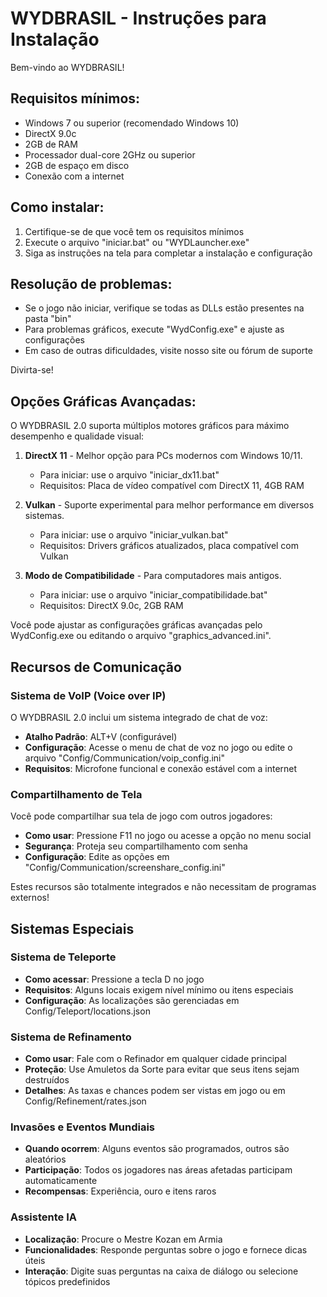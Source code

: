 # WYDBRASIL - Instruções para Instalação

Bem-vindo ao WYDBRASIL!

## Requisitos mínimos:
- Windows 7 ou superior (recomendado Windows 10)
- DirectX 9.0c
- 2GB de RAM
- Processador dual-core 2GHz ou superior
- 2GB de espaço em disco
- Conexão com a internet

## Como instalar:
1. Certifique-se de que você tem os requisitos mínimos
2. Execute o arquivo "iniciar.bat" ou "WYDLauncher.exe"
3. Siga as instruções na tela para completar a instalação e configuração

## Resolução de problemas:
- Se o jogo não iniciar, verifique se todas as DLLs estão presentes na pasta "bin"
- Para problemas gráficos, execute "WydConfig.exe" e ajuste as configurações
- Em caso de outras dificuldades, visite nosso site ou fórum de suporte

Divirta-se!

## Opções Gráficas Avançadas:

O WYDBRASIL 2.0 suporta múltiplos motores gráficos para máximo desempenho e qualidade visual:

1. **DirectX 11** - Melhor opção para PCs modernos com Windows 10/11.
   * Para iniciar: use o arquivo "iniciar_dx11.bat"
   * Requisitos: Placa de vídeo compatível com DirectX 11, 4GB RAM

2. **Vulkan** - Suporte experimental para melhor performance em diversos sistemas.
   * Para iniciar: use o arquivo "iniciar_vulkan.bat"
   * Requisitos: Drivers gráficos atualizados, placa compatível com Vulkan

3. **Modo de Compatibilidade** - Para computadores mais antigos.
   * Para iniciar: use o arquivo "iniciar_compatibilidade.bat"
   * Requisitos: DirectX 9.0c, 2GB RAM

Você pode ajustar as configurações gráficas avançadas pelo WydConfig.exe ou editando o arquivo "graphics_advanced.ini".

## Recursos de Comunicação

### Sistema de VoIP (Voice over IP)
O WYDBRASIL 2.0 inclui um sistema integrado de chat de voz:

- **Atalho Padrão**: ALT+V (configurável)
- **Configuração**: Acesse o menu de chat de voz no jogo ou edite o arquivo "Config/Communication/voip_config.ini"
- **Requisitos**: Microfone funcional e conexão estável com a internet

### Compartilhamento de Tela
Você pode compartilhar sua tela de jogo com outros jogadores:

- **Como usar**: Pressione F11 no jogo ou acesse a opção no menu social
- **Segurança**: Proteja seu compartilhamento com senha
- **Configuração**: Edite as opções em "Config/Communication/screenshare_config.ini"

Estes recursos são totalmente integrados e não necessitam de programas externos!

## Sistemas Especiais

### Sistema de Teleporte
- **Como acessar**: Pressione a tecla D no jogo
- **Requisitos**: Alguns locais exigem nível mínimo ou itens especiais
- **Configuração**: As localizações são gerenciadas em Config/Teleport/locations.json

### Sistema de Refinamento
- **Como usar**: Fale com o Refinador em qualquer cidade principal
- **Proteção**: Use Amuletos da Sorte para evitar que seus itens sejam destruídos
- **Detalhes**: As taxas e chances podem ser vistas em jogo ou em Config/Refinement/rates.json

### Invasões e Eventos Mundiais
- **Quando ocorrem**: Alguns eventos são programados, outros são aleatórios
- **Participação**: Todos os jogadores nas áreas afetadas participam automaticamente
- **Recompensas**: Experiência, ouro e itens raros

### Assistente IA
- **Localização**: Procure o Mestre Kozan em Armia
- **Funcionalidades**: Responde perguntas sobre o jogo e fornece dicas úteis
- **Interação**: Digite suas perguntas na caixa de diálogo ou selecione tópicos predefinidos
